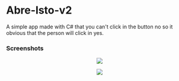 # Abre-Isto-v2

A simple app made with C# that you can't click in the button no so it obvious that the person will click in yes.

### Screenshots                     
<p align="center">
  <img src="https://user-images.githubusercontent.com/95320065/207756441-3c1a43e0-cb96-4d62-8699-f5cc0ec250c6.png">
</p>
<p align="center">
  <img src="https://user-images.githubusercontent.com/95320065/207756481-b1fe901f-edd1-4a2c-9d2a-10b53e62a3e1.png">
</p>

